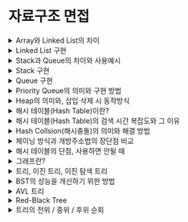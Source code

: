 # 자료구조 면접

<details>
<summary>Array와 Linked List의 차이</summary>
<div markdown="1">

추가예정

</div>
</details>


<details>
<summary>Linked List 구현</summary>
<div markdown="1">

추가예정

</div>
</details>


<details>
<summary>Stack과 Queue의 차이와 사용예시</summary>
<div markdown="1">

추가예정

</div>
</details>


<details>
<summary>Stack 구현</summary>
<div markdown="1">

추가예정

</div>
</details>


<details>
<summary>Queue 구현</summary>
<div markdown="1">

추가예정

</div>
</details>


<details>
<summary>Priority Queue의 의미와 구현 방법</summary>
<div markdown="1">

추가예정

</div>
</details>


<details>
<summary>Heap의 의미와, 삽입 삭제 시 동작방식</summary>
<div markdown="1">

추가예정

</div>
</details>


<details>
<summary>해시 테이블(Hash Table)이란?</summary>
<div markdown="1">

추가예정

</div>
</details>


<details>
<summary>해시 테이블(Hash Table)의 검색 시간 복잡도와 그 이유</summary>
<div markdown="1">

추가예정

</div>
</details>


<details>
<summary>Hash Collsion(해시충돌)의 의미와 해결 방법</summary>
<div markdown="1">

추가예정

</div>
</details>


<details>
<summary>체이닝 방식과 개방주소법의 장단점 비교</summary>
<div markdown="1">

추가예정

</div>
</details>


<details>
<summary>해시 테이블의 단점, 사용하면 안될 때</summary>
<div markdown="1">

추가예정

</div>
</details>


<details>
<summary>그래프란?</summary>
<div markdown="1">

추가예정

</div>
</details>


<details>
<summary>트리, 이진 트리, 이진 탐색 트리</summary>
<div markdown="1">

추가예정

</div>
</details>


<details>
<summary>BST의 성능을 개선하기 위한 방법</summary>
<div markdown="1">

추가예정

</div>
</details>


<details>
<summary>AVL 트리</summary>
<div markdown="1">

추가예정

</div>
</details>


<details>
<summary>Red-Black Tree</summary>
<div markdown="1">

추가예정

</div>
</details>


<details>
<summary>트리의 전위 / 중위 / 후위 순회</summary>
<div markdown="1">

추가예정

</div>
</details>